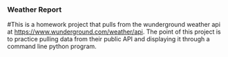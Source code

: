 ### Weather Report

#This is a homework project that pulls from the wunderground weather api at https://www.wunderground.com/weather/api.  The point of this project is to practice pulling data from their public API and displaying it through a command line python program.
